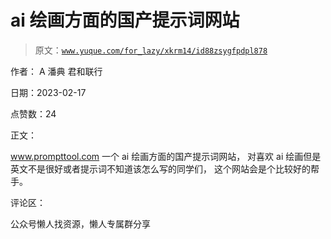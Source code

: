 # ai 绘画方面的国产提示词网站

> 原文：[`www.yuque.com/for_lazy/xkrm14/id88zsygfpdpl878`](https://www.yuque.com/for_lazy/xkrm14/id88zsygfpdpl878)



作者： A 潘典 君和联行



日期：2023-02-17



点赞数：24



正文：



www.prompttool.com 一个 ai 绘画方面的国产提示词网站， 对喜欢 ai 绘画但是英文不是很好或者提示词不知道该怎么写的同学们， 这个网站会是个比较好的帮手。



评论区：



公众号懒人找资源，懒人专属群分享

